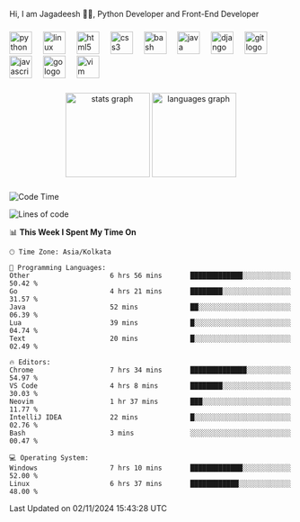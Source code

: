 <p align="left">Hi, I am Jagadeesh 👾👾, Python Developer and Front-End Developer </p>

###

<div align="left">
  <img src="https://cdn.jsdelivr.net/gh/devicons/devicon/icons/python/python-original.svg" height="40" alt="python logo"  />
  <img width="12" />
  <img src="https://cdn.jsdelivr.net/gh/devicons/devicon/icons/linux/linux-original.svg" height="40" alt="linux logo"  />
  <img width="12" />
  <img src="https://cdn.jsdelivr.net/gh/devicons/devicon/icons/html5/html5-original.svg" height="40" alt="html5 logo"  />
  <img width="12" />
  <img src="https://cdn.jsdelivr.net/gh/devicons/devicon/icons/css3/css3-original.svg" height="40" alt="css3 logo"  />
  <img width="12" />
  <img src="https://cdn.jsdelivr.net/gh/devicons/devicon/icons/bash/bash-original.svg" height="40" alt="bash logo"  />
  <img width="12" />
  <img src="https://cdn.jsdelivr.net/gh/devicons/devicon/icons/java/java-original.svg" height="40" alt="java logo"  />
  <img width="12" />
  <img src="https://cdn.jsdelivr.net/gh/devicons/devicon/icons/django/django-plain.svg" height="40" alt="django logo"  />
  <img width="12" />
  <img src="https://cdn.jsdelivr.net/gh/devicons/devicon/icons/git/git-original.svg" height="40" alt="git logo"  />
  <img width="12" />
  <img src="https://cdn.jsdelivr.net/gh/devicons/devicon/icons/javascript/javascript-original.svg" height="40" alt="javascript logo"  />
  <img width="12" />
  <img src="https://cdn.jsdelivr.net/gh/devicons/devicon/icons/go/go-original.svg" height="40" alt="go logo"  />
  <img width="12" />
  <img src="https://cdn.jsdelivr.net/gh/devicons/devicon/icons/vim/vim-original.svg" height="40" alt="vim logo"  />
</div>

###

<div align="center">
  <img src="https://github-readme-stats.vercel.app/api?username=JagadeeshKEEE&hide_title=false&hide_rank=false&show_icons=true&include_all_commits=true&count_private=true&disable_animations=false&theme=dracula&locale=en&hide_border=false&order=1" height="150" alt="stats graph"  />
  <img src="https://github-readme-stats.vercel.app/api/top-langs?username=JagadeeshKEEE&locale=en&hide_title=false&layout=compact&card_width=320&langs_count=5&theme=dracula&hide_border=false&order=2" height="150" alt="languages graph"  />
</div>

###
<!--START_SECTION:waka-->
![Code Time](http://img.shields.io/badge/Code%20Time-370%20hrs%2020%20mins-blue)

![Lines of code](https://img.shields.io/badge/From%20Hello%20World%20I%27ve%20Written-970%20lines%20of%20code-blue)

📊 **This Week I Spent My Time On** 

```text
🕑︎ Time Zone: Asia/Kolkata

💬 Programming Languages: 
Other                    6 hrs 56 mins       █████████████░░░░░░░░░░░░   50.42 % 
Go                       4 hrs 21 mins       ████████░░░░░░░░░░░░░░░░░   31.57 % 
Java                     52 mins             ██░░░░░░░░░░░░░░░░░░░░░░░   06.39 % 
Lua                      39 mins             █░░░░░░░░░░░░░░░░░░░░░░░░   04.74 % 
Text                     20 mins             █░░░░░░░░░░░░░░░░░░░░░░░░   02.49 % 

🔥 Editors: 
Chrome                   7 hrs 34 mins       ██████████████░░░░░░░░░░░   54.97 % 
VS Code                  4 hrs 8 mins        ████████░░░░░░░░░░░░░░░░░   30.03 % 
Neovim                   1 hr 37 mins        ███░░░░░░░░░░░░░░░░░░░░░░   11.77 % 
IntelliJ IDEA            22 mins             █░░░░░░░░░░░░░░░░░░░░░░░░   02.76 % 
Bash                     3 mins              ░░░░░░░░░░░░░░░░░░░░░░░░░   00.47 % 

💻 Operating System: 
Windows                  7 hrs 10 mins       █████████████░░░░░░░░░░░░   52.00 % 
Linux                    6 hrs 37 mins       ████████████░░░░░░░░░░░░░   48.00 % 
```


 Last Updated on 02/11/2024 15:43:28 UTC
<!--END_SECTION:waka-->
